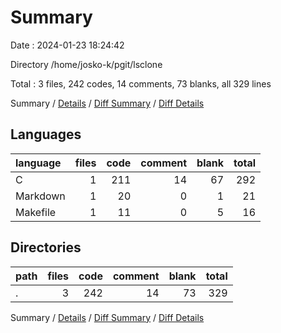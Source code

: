 # Summary

Date : 2024-01-23 18:24:42

Directory /home/josko-k/pgit/lsclone

Total : 3 files,  242 codes, 14 comments, 73 blanks, all 329 lines

Summary / [Details](details.md) / [Diff Summary](diff.md) / [Diff Details](diff-details.md)

## Languages
| language | files | code | comment | blank | total |
| :--- | ---: | ---: | ---: | ---: | ---: |
| C | 1 | 211 | 14 | 67 | 292 |
| Markdown | 1 | 20 | 0 | 1 | 21 |
| Makefile | 1 | 11 | 0 | 5 | 16 |

## Directories
| path | files | code | comment | blank | total |
| :--- | ---: | ---: | ---: | ---: | ---: |
| . | 3 | 242 | 14 | 73 | 329 |

Summary / [Details](details.md) / [Diff Summary](diff.md) / [Diff Details](diff-details.md)